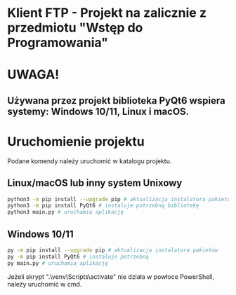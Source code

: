 # Klient FTP - Projekt na zalicznie z przedmiotu "Wstęp do Programowania"

# UWAGA!
## Używana przez projekt biblioteka PyQt6 wspiera systemy: Windows 10/11, Linux i macOS.

# Uruchomienie projektu
Podane komendy należy uruchomić w katalogu projektu.
## Linux/macOS lub inny system Unixowy
```bash
python3 -m pip install --upgrade pip # aktualizacja instalatora pakietów
python3 -m pip install PyQt6 # instaluje potrzebną bibliotekę
python3 main.py # uruchamia aplikację
```

## Windows 10/11
```sh
py -m pip install --upgrade pip # aktualizacja instalatora pakietów
py -m pip install PyQt6 # instaluje potrzebną 
py main.py # uruchamia aplikację
```
Jeżeli skrypt ".\venv\Scripts\activate" nie działa w powłoce PowerShell, należy uruchomić w cmd.





